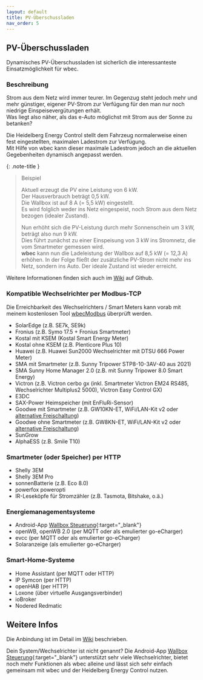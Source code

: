 ```yaml
---
layout: default
title: PV-Überschussladen
nav_order: 5
---
```

## PV-Überschussladen
Dynamisches PV-Überschussladen ist sicherlich die interessanteste Einsatzmöglichkeit für wbec.

### Beschreibung
Strom aus dem Netz wird immer teurer. Im Gegenzug steht jedoch mehr und mehr günstiger, eigener PV-Strom zur Verfügung für den man nur noch niedrige Einspeisevergütungen erhält.  
Was liegt also näher, als das e-Auto möglichst mit Strom aus der Sonne zu betanken?

Die Heidelberg Energy Control stellt dem Fahrzeug normalerweise einen fest eingestellten, maximalen Ladestrom zur Verfügung.  
Mit Hilfe von wbec kann dieser maximale Ladestrom jedoch an die aktuellen Gegebenheiten dynamisch angepasst werden. 

{: .note-title }
> Beispiel
>
> Aktuell erzeugt die PV eine Leistung von 6 kW.  
> Der Hausverbrauch beträgt 0,5 kW.  
> Die Wallbox ist auf 8 A (= 5,5 kW) eingestellt.  
> Es wird folglich weder ins Netz eingespeist, noch Strom aus dem Netz bezogen (idealer Zustand).  
>  
> Nun erhöht sich die PV-Leistung durch mehr Sonnenschein um 3 kW, beträgt also nun 9 kW.  
> Dies führt zunächst zu einer Einspeisung von 3 kW ins Stromnetz, die vom Smartmeter gemessen wird.  
> **wbec** kann nun die Ladeleistung der Wallbox auf 8,5 kW (= 12,3 A) erhöhen.
> In der Folge fließt der zusätzliche PV-Strom nicht mehr ins Netz, sondern ins Auto. Der ideale Zustand ist wieder erreicht.  

Weitere Informationen finden sich auch im [Wiki](https://github.com/steff393/wbec/wiki/PV-%C3%9Cberschussladen) auf Github.  

### Kompatible Wechselrichter per Modbus-TCP
Die Erreichbarkeit des Wechselrichters / Smart Meters kann vorab mit meinem kostenlosen Tool [wbecModbus](https://github.com/steff393/wbecModbus) überprüft werden.  
- SolarEdge (z.B. SE7k, SE9k)
- Fronius (z.B. Symo 17.5 + Fronius Smartmeter)
- Kostal mit KSEM (Kostal Smart Energy Meter)
- Kostal ohne KSEM (z.B. Plenticore Plus 10)
- Huawei (z.B. Huawei Sun2000 Wechselrichter mit DTSU 666 Power Meter)
- SMA mit Smartmeter (z.B. Sunny Tripower STP8-10-3AV-40 aus 2021)
- SMA Sunny Home Manager 2.0 (z.B. mit Sunny Tripower 8.0 Smart Energy)
- Victron (z.B. Victron cerbo gx (inkl. Smartmeter Victron EM24 RS485, Wechselrichter Multiplus2 5000), Victron Easy Control GX)
- E3DC
- SAX-Power Heimspeicher (mit EnFluRi-Sensor)
- Goodwe mit Smartmeter (z.B. GW10KN-ET, WiFi/LAN-Kit v2 oder [alternative Freischaltung](https://www.photovoltaikforum.com/thread/186135-goodwe-gw10k-et-sammelthread/?postID=3863978#post3863978))
- Goodwe ohne Smartmeter (z.B. GW8KN-ET, WiFi/LAN-Kit v2 oder [alternative Freischaltung](https://www.photovoltaikforum.com/thread/186135-goodwe-gw10k-et-sammelthread/?postID=3863978#post3863978))
- SunGrow
- AlphaESS (z.B. Smile T10)

### Smartmeter (oder Speicher) per HTTP
- Shelly 3EM
- Shelly 3EM Pro
- sonnenBatterie  (z.B. Eco 8.0)
- powerfox poweropti
- IR-Leseköpfe für Stromzähler (z.B. Tasmota, Bitshake, o.ä.)

### Energiemanagementsysteme
- Android-App [Wallbox Steuerung](https://android.chk.digital/de/ecar-charger-control/){:target="_blank"}
- openWB, openWB 2.0 (per MQTT oder als emulierter go-eCharger)
- evcc (per MQTT oder als emulierter go-eCharger)
- Solaranzeige (als emulierter go-eCharger)

### Smart-Home-Systeme
- Home Assistant (per MQTT oder HTTP)
- IP Symcon (per HTTP)
- openHAB (per HTTP)
- Loxone (über virtuelle Ausgangsverbinder)
- ioBroker
- Nodered Redmatic


## Weitere Infos
Die Anbindung ist im Detail im [Wiki](https://github.com/steff393/wbec/wiki/PV-%C3%9Cberschussladen) beschrieben.  

Dein System/Wechselrichter ist nicht genannt? Die Android-App [Wallbox Steuerung](https://android.chk.digital/de/ecar-charger-control/){:target="_blank"} unterstützt sehr viele Wechselrichter, bietet noch mehr Funktionen als wbec alleine und lässt sich sehr einfach gemeinsam mit wbec und der Heidelberg Energy Control nutzen.
